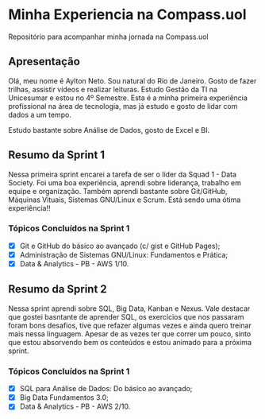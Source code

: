 # Minha Experiencia na Compass.uol
Repositório para acompanhar minha jornada na Compass.uol

## Apresentação
Olá, meu nome é Aylton Neto. Sou natural do Rio de Janeiro. 
Gosto de fazer trilhas, assistir vídeos e realizar leituras. 
Estudo Gestão da TI na Unicesumar e estou no 4º Semestre. 
Esta é a minha primeira experiência profissional na área de tecnologia, 
mas já estudo e gosto de lidar com dados a um tempo.

Estudo bastante sobre Análise de Dados, gosto de Excel e BI. 

## Resumo da Sprint 1
Nessa primeira sprint encarei a tarefa de ser o líder da Squad 1 - Data Society.
Foi uma boa experiência, aprendi sobre liderança, trabalho em equipe e organização.
Também aprendi bastante sobre Git/GitHub, Máquinas Vituais, Sistemas GNU/Linux e Scrum.
Está sendo uma ótima experiência!!

### Tópicos Concluídos na Sprint 1
- [x] Git e GitHub do básico ao avançado (c/ gist e GitHub Pages);
- [x] Administração de Sistemas GNU/Linux: Fundamentos e Prática;
- [x] Data & Analytics - PB - AWS 1/10.

## Resumo da Sprint 2
Nessa sprint aprendi sobre SQL, Big Data, Kanban e Nexus. Vale destacar que gostei basntante de aprender SQL,
os exercícios que nos passaram foram bons desafios, tive que refazer algumas vezes e ainda quero treinar mais nessa linguagem.
Apesar de as vezes ter que correr um pouco, sinto que estou absorvendo bem os conteúdos e estou animado para a próxima sprint.

### Tópicos Concluídos na Sprint 1
- [x] SQL para Análise de Dados: Do básico ao avançado;
- [x] Big Data Fundamentos 3.0;
- [x] Data & Analytics - PB - AWS 2/10.

